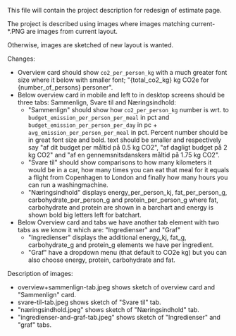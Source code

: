 This file will contain the project description for redesign of estimate page. 

The project is described using images where images matching current-*.PNG are images from current layout. 

Otherwise, images are sketched of new layout is wanted. 

Changes:

- Overview card should show `co2_per_person_kg` with a much greater font size where it below with smaller font; "{total_co2_kg} kg CO2e for {number_of_persons} personer". 
- Below overview card in mobile and left to in desktop screens should be three tabs: Sammenlign, Svare til and Næringsindhold:
  - "Sammenlign" should show how `co2_per_person_kg` number is wrt. to `budget_emission_per_person_per_meal` in pct and `budget_emission_per_person_per_day` in pc + `avg_emission_per_person_per_meal` in pct. Percent number should be in great font size and bold. text should be smaller and respectively say "af dit budget per måltid på 0.5 kg CO2", "af dagligt budget på 2 kg CO2" and "af en gennemsnitsdanskers måltid på 1.75 kg CO2". 
  - "Svare til" should show comparisons to how many kilometers it would be in a car, how many times you can eat that meal for it equals a flight from Copenhagen to London and finally how many hours you can run a washingmachine. 
  - "Næringsindhold" displays energy_per_person_kj, fat_per_person_g, carbohydrate_per_person_g and protein_per_person_g where fat, carbohydrate and protein are shown in a barchart and energy is shown bold big letters left for batchart. 
- Below Overview card and tabs we have another tab element with two tabs as we know it which are: "Ingredienser" and "Graf"
  - "Ingredienser" displays the additional energy_kj, fat_g, carbohydrate_g and protein_g elements we have per ingredient. 
  - "Graf" have a dropdown menu (that default to CO2e kg) but you can also choose energy, protein, carbohydrate and fat. 

Description of images:
- overview+sammenlign-tab.jpeg shows sketch of overview card and "Sammenlign" card. 
- svare-til-tab.jpeg shows sketch of "Svare til" tab. 
- "næringsindhold.jpeg" shows sketch of "Næringsindhold" tab. 
- "ingredienser-and-graf-tab.jpeg" shows sketch of "Ingredienser" and "graf" tabs. 

